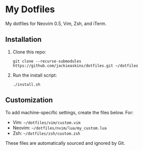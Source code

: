 # My Dotfiles
My dotfiles for Neovim 0.5, Vim, Zsh, and iTerm.

## Installation
1. Clone this repo:

   ```
   git clone --recurse-submodules https://github.com/jackieaskins/dotfiles.git ~/dotfiles
   ```

2. Run the install script:

   ```
   ./install.sh
   ```

## Customization
To add machine-specific settings, create the files below. For:
- Vim: `~/dotfiles/vim/custom.vim`
- Neovim: `~/dotfiles/nvim/lua/my_custom.lua`
- Zsh: `~/dotfiles/zsh/custom.zsh`

These files are automatically sourced and ignored by Git.
